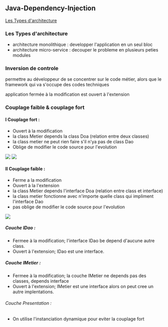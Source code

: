## Java-Dependency-Injection
[Les Types d'architecture](#Les-Types-d'architecture)
### Les Types d'architecture
- architecture monolithique : developper l'application en un seul bloc
- architecture micro-service : decouper le probleme en plusieurs peties modules	

### Inversion de controle 
permettre au développeur de se concentrer sur le code métier, alors que le framework qui va s'occupe des codes techniques


application fermée à la modification est ouvert à l'extension

### Couplage faible & couplage fort

#### I Couplage fort : 
- Ouvert à la modification
- la class Metier depends la class Doa (relation entre deux classes)
- la class metier ne peut rien faire s'il n'ya pas de class Dao
- Oblige de modifier le code source pour l'evolution
<img src="https://github.com/Mo-bar/Java-Dependency-Injection/assets/98557431/46360feb-8411-460c-b327-b475995c8f7f">
<img src="https://github.com/Mo-bar/Java-Dependency-Injection/assets/98557431/0aadb6c4-7208-4c81-a8dc-bb7db7e3a7ad">

#### II Couplage faible : 
- Ferme a la modification 
- Ouvert à la l'extension
- la class Metier depends l'interface Doa (relation entre class et interface)
- la class metier fonctionne avec n'importe quelle class qui impliment l'interface Dao 
- pas oblige de modifier le code source pour l'evolution
<img src="https://github.com/Mo-bar/Java-Dependency-Injection/assets/98557431/48b33069-1d3e-4025-bd23-387f5c4ca21e">

##### Couche IDao : 
- Fermee à  la modification; l'interface IDao be depend d'aucune autre class.
- Ouvert à  l'extension; IDao est une interface.
  
##### Couche IMetier : 
- Fermee à  la modification; la couche IMetier ne depends pas des classes, depends interface
- Ouvert à  l'extension; IMetier est une interface alors on peut cree un autre implentations.

###### Couche Presentation :
- On utilise l'instanciation dynamique pour eviter la couplage fort
  
  
